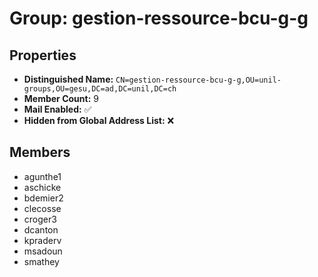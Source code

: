 # Group: gestion-ressource-bcu-g-g

## Properties

- **Distinguished Name:** `CN=gestion-ressource-bcu-g-g,OU=unil-groups,OU=gesu,DC=ad,DC=unil,DC=ch`
- **Member Count:** 9
- **Mail Enabled:** ✅
- **Hidden from Global Address List:** ❌

## Members

- agunthe1
- aschicke
- bdemier2
- clecosse
- croger3
- dcanton
- kpraderv
- msadoun
- smathey
